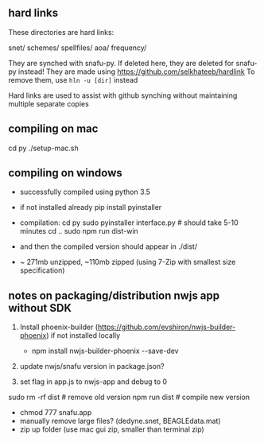 ## hard links

These directories are hard links:

snet/
schemes/
spellfiles/
aoa/
frequency/

They are synched with snafu-py. If deleted here, they are deleted for snafu-py instead!
They are made using https://github.com/selkhateeb/hardlink
To remove them, use `hln -u [dir]` instead

Hard links are used to assist with github synching without maintaining multiple separate copies

## compiling on mac

cd py
./setup-mac.sh

## compiling on windows

* successfully compiled using python 3.5

* if not installed already
pip install pyinstaller 

* compilation:
cd py
sudo pyinstaller interface.py 	# should take 5-10 minutes 
cd ..
sudo npm run dist-win

* and then the compiled version should appear in ./dist/
* ~ 271mb unzipped, ~110mb zipped (using 7-Zip with smallest size specification)


## notes on packaging/distribution nwjs app without SDK

1) Install phoenix-builder (https://github.com/evshiron/nwjs-builder-phoenix) if not installed locally
    * npm install nwjs-builder-phoenix --save-dev
    
2) update nwjs/snafu version in package.json?

3) set flag in app.js to nwjs-app and debug to 0

sudo rm -rf dist    # remove old version
npm run dist        # compile new version

* chmod 777 snafu.app
* manually remove large files? (dedyne.snet, BEAGLEdata.mat)
* zip up folder (use mac gui zip, smaller than terminal zip)

